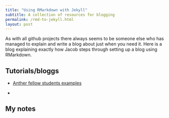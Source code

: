```yaml
---
title: "Using RMarkdown with Jekyll"
subtitle: A collection of resources for blogging
permalink: /rmd-to-jekyll.html
layout: post
---
```


As with all github projects there always seems to be someone else who has managed to explain and write a blog about just when you need it. Here is a blog explaining exactly how Jacob steps through setting up a blog using RMarkdown.




## Tutorials/bloggs

- [Anther fellow students examples](https://jfiksel.github.io/2017-01-25-hello-world/)

- 

## My notes